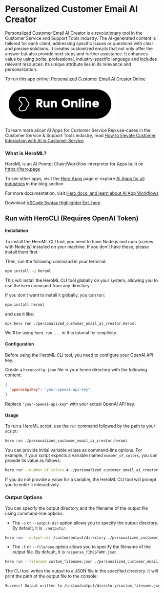 # Personalized Customer Email AI Creator

Personalized Customer Email AI Creator is a revolutionary tool in the Customer Service and Support Tools industry. The AI-generated content is tailored for each client, addressing specific issues or questions with clear and precise solutions. It creates customized emails that not only offer the answer but also provide next steps and further assistance. It enhances value by using polite, professional, industry-specific language and includes relevant resources. Its unique attribute lies in its relevance and personalization.

To run this app online: [Personalized Customer Email AI Creator Online](https://hero.page/app/personalized-customer-email-ai-creator-ai-powered-tailored-customer-support/i6TTWiPcvwWOsKN7JtwD)

[![Run Personalized Customer Email AI Creator Online](/assets/run.svg)](https://hero.page/app/personalized-customer-email-ai-creator-ai-powered-tailored-customer-support/i6TTWiPcvwWOsKN7JtwD)

To learn more about AI Apps for Customer Service Rep use-cases in the Customer Service & Support Tools industry, read [How to Elevate Customer Interaction with AI in Customer Service](https://hero.page/blog/ai/customer-service-and-support-tools/how-to-elevate-customer-interaction-with-ai-in-customer-service/170835)

### What is HeroML?
HeroML is an AI Prompt Chain/Workflow interpreter for Apps built on https://hero.page 

To see other apps, visit the [Hero Apps](https://hero.page/apps) page or explore [AI Apps for all industries](https://hero.page/blog) in the blog section

For more documentation, visit [Hero docs, and learn about AI App Workflows](https://hero.page/tutorials/introduction-to-heroml)

Download [VSCode Syntax Highlighter Ext. here](https://marketplace.visualstudio.com/items?itemName=hero-page.heroml)

## Run with HeroCLI (Requires OpenAI Token)

#### Installation

To install the HeroML CLI tool, you need to have Node.js and npm (comes with Node.js) installed on your machine. If you don't have these, please install them first. 

Then, run the following command in your terminal:

```bash
npm install -g heroml
```

This will install the HeroML CLI tool globally on your system, allowing you to use the `hero` command from any directory.

If you don't want to install it globally, you can run:

```bash
npm install heroml
```

and use it like:

```bash
npx hero run ./personalized_customer_email_ai_creator.heroml
```

We'll be using `hero run ...` in this tutorial for simplicity.

#### Configuration

Before using the HeroML CLI tool, you need to configure your OpenAI API key. 

Create a `heroconfig.json` file in your home directory with the following content:

```json
{
  "openaiApiKey": "your-openai-api-key"
}
```

Replace `"your-openai-api-key"` with your actual OpenAI API key.

#### Usage

To run a HeroML script, use the `run` command followed by the path to your script:

```bash
hero run ./personalized_customer_email_ai_creator.heroml
```

You can provide initial variable values as command-line options. For example, if your script expects a variable named `number_of_colors`, you can provide its value as follows:

```bash
hero run --number_of_colors 4 ./personalized_customer_email_ai_creator.heroml
```

If you do not provide a value for a variable, the HeroML CLI tool will prompt you to enter it interactively.

### Output Options

You can specify the output directory and the filename of the output file using command-line options:

- The `-o` or `--output-dir` option allows you to specify the output directory. By default, it is `./outputs/`.

```bash
hero run --output-dir /custom/output/directory ./personalized_customer_email_ai_creator.heroml
```

- The `-f` or `--filename` option allows you to specify the filename of the output file. By default, it is `response_TIMESTAMP.json`.

```bash
hero run --filename custom_filename.json ./personalized_customer_email_ai_creator.heroml
```

The CLI tool writes the output to a JSON file in the specified directory. It will print the path of the output file to the console:

```bash
Success! Output written to /custom/output/directory/custom_filename.json
```


